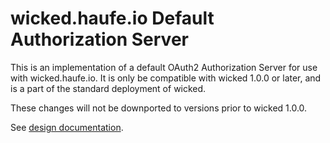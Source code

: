 # wicked.haufe.io Default Authorization Server

This is an implementation of a default OAuth2 Authorization Server for use with wicked.haufe.io. It is only be compatible with wicked 1.0.0 or later, and is a part of the standard deployment of wicked.

These changes will not be downported to versions prior to wicked 1.0.0.

See [design documentation](https://github.com/Haufe-Lexware/wicked.haufe.io/tree/next/doc/design-docs).
